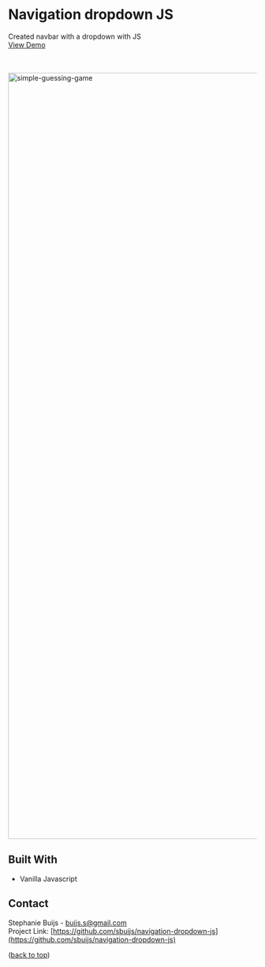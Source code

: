 <div id="top"></div>


<h1 align="left">Navigation dropdown JS</h1>
  <p align="left">
       Created navbar with a dropdown with JS<br/>
       <a href="https://sbuijs.github.io/navigation-dropdown-js/">View Demo</a>
  </p>
</div>
<br/>
<br/>

<img width="1552" alt="simple-guessing-game" src="https://user-images.githubusercontent.com/1607627/165161199-55d1c5bd-8ce8-4287-8c11-8f24d87e1366.png">

## Built With
- Vanilla Javascript


## Contact

Stephanie Buijs - buijs.s@gmail.com<br/>
Project Link: [https://github.com/sbuijs/navigation-dropdown-js](https://github.com/sbuijs/navigation-dropdown-js)<br/>



<p align="left">(<a href="#top">back to top</a>)</p>
